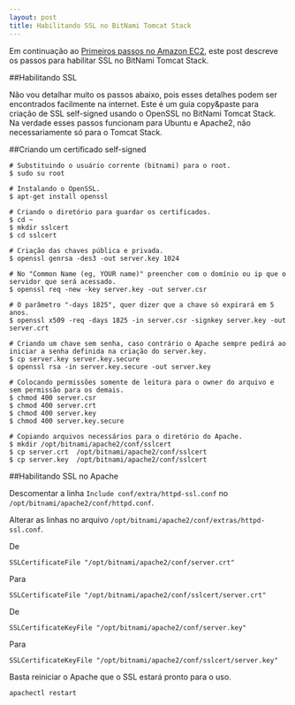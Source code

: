 ```yaml
---
layout: post
title: Habilitando SSL no BitNami Tomcat Stack
---
```


Em continuação ao [Primeiros passos no Amazon EC2](http://pablocantero.com/blog/2011/07/08/primeiros-passos-no-amazon-ec2/), este post descreve os passos para habilitar SSL no BitNami Tomcat Stack.

<!--more-->

##Habilitando SSL

Não vou detalhar muito os passos abaixo, pois esses detalhes podem ser encontrados facilmente na internet. Este é um guia copy&paste para criação de SSL self-signed usando o OpenSSL no BitNami Tomcat Stack. Na verdade esses passos funcionam para Ubuntu e Apache2, não necessariamente só para o Tomcat Stack.

##Criando um certificado self-signed

    # Substituindo o usuário corrente (bitnami) para o root.
    $ sudo su root

    # Instalando o OpenSSL.
    $ apt-get install openssl

    # Criando o diretório para guardar os certificados.
    $ cd ~
    $ mkdir sslcert
    $ cd sslcert

    # Criação das chaves pública e privada.
    $ openssl genrsa -des3 -out server.key 1024

    # No "Common Name (eg, YOUR name)" preencher com o domínio ou ip que o servidor que será acessado.
    $ openssl req -new -key server.key -out server.csr

    # O parâmetro "-days 1825", quer dizer que a chave só expirará em 5 anos.
    $ openssl x509 -req -days 1825 -in server.csr -signkey server.key -out server.crt

    # Criando um chave sem senha, caso contrário o Apache sempre pedirá ao iniciar a senha definida na criação do server.key.
    $ cp server.key server.key.secure
    $ openssl rsa -in server.key.secure -out server.key

    # Colocando permissões somente de leitura para o owner do arquivo e sem permissão para os demais.
    $ chmod 400 server.csr
    $ chmod 400 server.crt
    $ chmod 400 server.key
    $ chmod 400 server.key.secure

    # Copiando arquivos necessários para o diretório do Apache.
    $ mkdir /opt/bitnami/apache2/conf/sslcert
    $ cp server.crt  /opt/bitnami/apache2/conf/sslcert
    $ cp server.key  /opt/bitnami/apache2/conf/sslcert

##Habilitando SSL no Apache

Descomentar a linha ```Include conf/extra/httpd-ssl.conf``` no ```/opt/bitnami/apache2/conf/httpd.conf```.

Alterar as linhas no arquivo ```/opt/bitnami/apache2/conf/extras/httpd-ssl.conf```.

De

    SSLCertificateFile "/opt/bitnami/apache2/conf/server.crt"

Para

    SSLCertificateFile "/opt/bitnami/apache2/conf/sslcert/server.crt"

De

    SSLCertificateKeyFile "/opt/bitnami/apache2/conf/server.key"

Para

    SSLCertificateKeyFile "/opt/bitnami/apache2/conf/sslcert/server.key"

Basta reiniciar o Apache que o SSL estará pronto para o uso.

    apachectl restart
